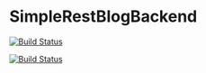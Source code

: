# SimpleRestBlogBackend

[![Build Status](https://andrewdybowski.visualstudio.com/simple%20github%20ci/_apis/build/status/andrzejd-pl.SimpleRestBlogBackend?branchName=dev)](https://andrewdybowski.visualstudio.com/simple%20github%20ci/_build/latest?definitionId=1&branchName=dev)

[![Build Status](https://travis-ci.org/andrzejd-pl/SimpleRestBlogBackend.svg?branch=dev)](https://travis-ci.org/andrzejd-pl/SimpleRestBlogBackend)